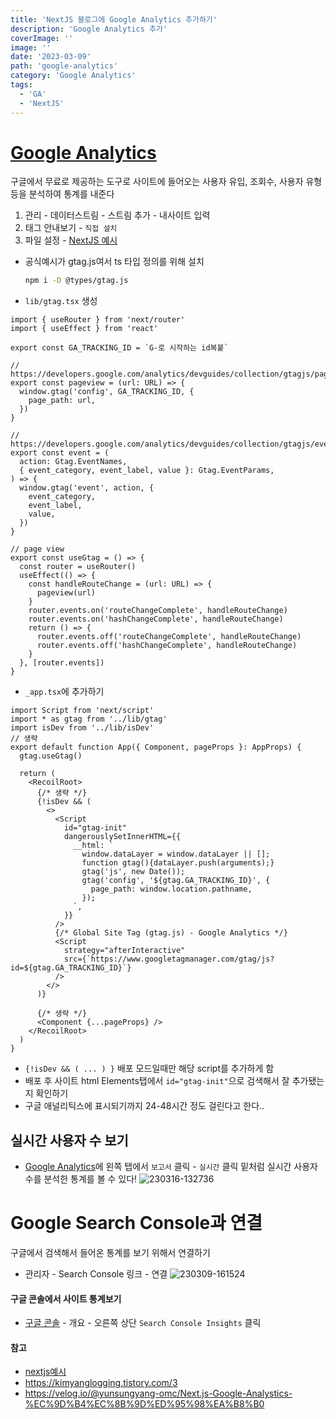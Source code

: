 ```yaml
---
title: 'NextJS 블로그에 Google Analytics 추가하기'
description: 'Google Analytics 추가'
coverImage: ''
image: ''
date: '2023-03-09'
path: 'google-analytics'
category: 'Google Analytics'
tags:
  - 'GA'
  - 'NextJS'
---
```


# [Google Analytics](https://analytics.google.com/analytics)

구글에서 무료로 제공하는 도구로 사이트에 들어오는 사용자 유입, 조회수, 사용자 유형 등을 분석하여 통계를 내준다

1. 관리 - 데이터스트림 - 스트림 추가 - 내사이트 입력
2. 태그 안내보기 - `직접 설치`
3. 파일 설정 - [NextJS 예시](https://github.com/vercel/next.js/blob/canary/examples/with-google-analytics/pages/_app.js)

- 공식예시가 gtag.js여서 ts 타입 정의를 위해 설치

  ```bash
  npm i -D @types/gtag.js
  ```

- `lib/gtag.tsx` 생성

```tsx:lib/gtag.tsx showLineNumbers
import { useRouter } from 'next/router'
import { useEffect } from 'react'

export const GA_TRACKING_ID = `G-로 시작하는 id복붙`

// https://developers.google.com/analytics/devguides/collection/gtagjs/pages
export const pageview = (url: URL) => {
  window.gtag('config', GA_TRACKING_ID, {
    page_path: url,
  })
}

// https://developers.google.com/analytics/devguides/collection/gtagjs/events
export const event = (
  action: Gtag.EventNames,
  { event_category, event_label, value }: Gtag.EventParams,
) => {
  window.gtag('event', action, {
    event_category,
    event_label,
    value,
  })
}

// page view
export const useGtag = () => {
  const router = useRouter()
  useEffect(() => {
    const handleRouteChange = (url: URL) => {
      pageview(url)
    }
    router.events.on('routeChangeComplete', handleRouteChange)
    router.events.on('hashChangeComplete', handleRouteChange)
    return () => {
      router.events.off('routeChangeComplete', handleRouteChange)
      router.events.off('hashChangeComplete', handleRouteChange)
    }
  }, [router.events])
}
```

- `_app.tsx`에 추가하기

```tsx:_app.tsx showLineNumbers
import Script from 'next/script'
import * as gtag from '../lib/gtag'
import isDev from '../lib/isDev'
// 생략
export default function App({ Component, pageProps }: AppProps) {
  gtag.useGtag()

  return (
    <RecoilRoot>
      {/* 생략 */}
      {!isDev && (
        <>
          <Script
            id="gtag-init"
            dangerouslySetInnerHTML={{
              __html: `
                window.dataLayer = window.dataLayer || [];
                function gtag(){dataLayer.push(arguments);}
                gtag('js', new Date());
                gtag('config', '${gtag.GA_TRACKING_ID}', {
                  page_path: window.location.pathname,
                });
              `,
            }}
          />
          {/* Global Site Tag (gtag.js) - Google Analytics */}
          <Script
            strategy="afterInteractive"
            src={`https://www.googletagmanager.com/gtag/js?id=${gtag.GA_TRACKING_ID}`}
          />
        </>
      )}

      {/* 생략 */}
      <Component {...pageProps} />
    </RecoilRoot>
  )
}

```

- `{!isDev && ( ... ) }` 배포 모드일때만 해당 script를 추가하게 함
- 배포 후 사이트 html Elements탭에서 `id="gtag-init"`으로 검색해서 잘 추가됐는지 확인하기
- 구글 애널리틱스에 표시되기까지 24-48시간 정도 걸린다고 한다..

## 실시간 사용자 수 보기

- [Google Analytics](https://analytics.google.com/analytics)에 왼쪽 탭에서 `보고서` 클릭 - `실시간` 클릭
  밑처럼 실시간 사용자 수를 분석한 통계를 볼 수 있다!
  ![230316-132736](/images/posts/google-analytics/230316-132736.png)

# Google Search Console과 연결

구글에서 검색해서 들어온 통계를 보기 위해서 연결하기

- 관리자 - Search Console 링크 - 연결
  ![230309-161524](/images/posts/google-analytics/230309-161524.png)

#### 구글 콘솔에서 사이트 통계보기

- [구글 콘솔](https://search.google.com/search-console) - 개요 - 오른쪽 상단 `Search Console Insights` 클릭

#### 참고

- [nextjs예시](https://github.com/vercel/next.js/tree/canary/examples/with-google-analytics)
- https://kimyanglogging.tistory.com/3
- https://velog.io/@yunsungyang-omc/Next.js-Google-Analystics-%EC%9D%B4%EC%8B%9D%ED%95%98%EA%B8%B0
